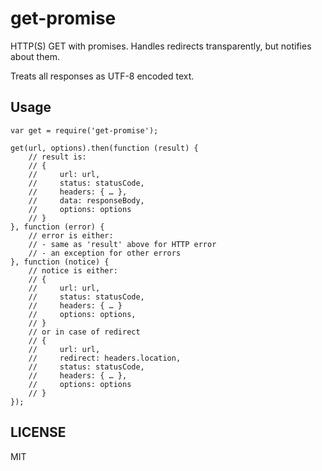 # get-promise

HTTP(S) GET with promises. Handles redirects transparently, but
notifies about them.

Treats all responses as UTF-8 encoded text.

## Usage

    var get = require('get-promise');

    get(url, options).then(function (result) {
        // result is:
        // {
        //     url: url,
        //     status: statusCode,
        //     headers: { … },
        //     data: responseBody,
        //     options: options
        // }
    }, function (error) {
        // error is either:
        // - same as 'result' above for HTTP error
        // - an exception for other errors
    }, function (notice) {
        // notice is either:
        // {
        //     url: url,
        //     status: statusCode,
        //     headers: { … }
        //     options: options,
        // }
        // or in case of redirect
        // {
        //     url: url,
        //     redirect: headers.location,
        //     status: statusCode,
        //     headers: { … },
        //     options: options
        // }
    });

## LICENSE

MIT
